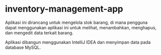 # inventory-management-app
Aplikasi ini dirancang untuk mengelola stok barang, di mana pengguna dapat menggunakan aplikasi ini untuk melihat, menambahkan, menghapus, dan mengedit data terkait barang.

Aplikasi dibangun menggunakan IntelliJ IDEA dan menyimpan data pada database MySQL.
